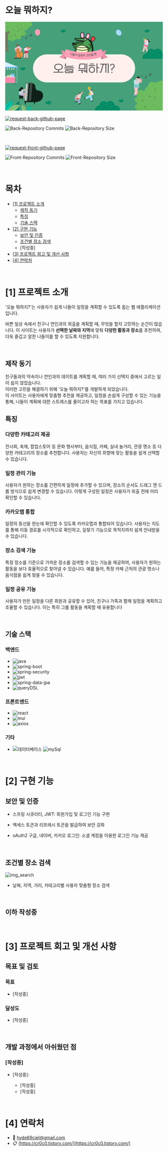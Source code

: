 # 오늘 뭐하지?

<!--프로젝트 대문 이미지-->

![Project Title](/readme/img/banner.jpg)

<!--프로젝트 버튼-->
<!--백엔드 깃허브-->

[![request-back-github-page]][back-github-page-url]

<!-- 백엔드 레포지토리 배지-->

![Back-Repository Commits][back-repository-commit-activity] ![Back-Repository Size][back-repository-size-shield]

<br/>

<!--프론트엔드 깃허브-->

[![request-front-github-page]][front-github-page-url]

<!-- 프론트엔드 레포지토리 배지-->

![Front-Repository Commits][front-repository-commit-activity] ![Front-Repository Size][front-repository-size-shield]

<br />

<!--데모 사이트 배지-->

<!-- [![view-demo-eatingbookscroco]][demo-url-eatingbookscroco] -->

<!--목차-->

# 목차

- [[1] 프로젝트 소개](#1-프로젝트-소개)
  - [제작 동기](#제작-동기)
  - [특징](#특징)
  - [기술 스택](#기술-스택)
- [[2] 구현 기능](#2-구현-기능)
  - [보안 및 인증](#보안-및-인증)
  - [조건별 장소 검색](#조건별-장소-검색)
  - [작성중]
- [[3] 프로젝트 회고 및 개선 사항](#3-프로젝트-회고-및-개선-사항)
- [[4] 연락처](#4-연락처)

<br/>

# [1] 프로젝트 소개

'오늘 뭐하지?'는 사용자가 쉽게 나들이 일정을 계획할 수 있도록 돕는 웹 애플리케이션입니다.

바쁜 일상 속에서 친구나 연인과의 외출을 계획할 때, 무엇을 할지 고민하는 순간이 많습니다. 이 사이트는 사용자가 **선택한 날짜와 지역**에 맞춰 **다양한 활동과 장소**를 추천하여, 더욱 즐겁고 알찬 나들이를 할 수 있도록 지원합니다.

<br/>

## 제작 동기

친구들과의 약속이나 연인과의 데이트를 계획할 때, 여러 가지 선택지 중에서 고르는 일이 쉽지 않았습니다.
<br/>
이러한 고민을 해결하기 위해 '오늘 뭐하지?'를 개발하게 되었습니다.
<br/>
이 사이트는 사용자에게 맞춤형 추천을 제공하고, 일정을 손쉽게 구성할 수 있는 기능을 통해, 나들이 계획에 대한 스트레스를 줄이고자 하는 목표를 가지고 있습니다.

## 특징

### 다양한 카테고리 제공

전시회, 축제, 팝업스토어 등 문화 행사부터, 음식점, 카페, 실내 놀거리, 관광 명소 등 다양한 카테고리의 장소를 추천합니다. 사용자는 자신의 취향에 맞는 활동을 쉽게 선택할 수 있습니다.

### 일정 관리 기능

사용자가 원하는 장소를 간편하게 일정에 추가할 수 있으며, 장소의 순서도 드래그 앤 드롭 방식으로 쉽게 변경할 수 있습니다. 이렇게 구성된 일정은 사용자가 외출 전에 미리 확인할 수 있습니다.

### 카카오맵 통합

일정의 동선을 한눈에 확인할 수 있도록 카카오맵과 통합되어 있습니다. 사용자는 지도를 통해 이동 경로를 시각적으로 확인하고, 길찾기 기능으로 목적지까지 쉽게 안내받을 수 있습니다.

### 장소 검색 기능

특정 장소를 기준으로 가까운 장소를 검색할 수 있는 기능을 제공하여, 사용자가 원하는 활동을 보다 효율적으로 찾아낼 수 있습니다. 예를 들어, 특정 카페 근처의 관광 명소나 음식점을 쉽게 찾을 수 있습니다.

### 일정 공유 기능

사용자가 만든 일정을 다른 회원과 공유할 수 있어, 친구나 가족과 함께 일정을 계획하고 조율할 수 있습니다. 이는 특히 그룹 활동을 계획할 때 유용합니다

<br />

## 기술 스택

### 백엔드

- ![java]
- ![spring-boot]
- ![spring-security]
- ![jjwt]
- ![spring-data-jpa]
- ![queryDSL]

### 프론트엔드

- ![react]
- ![mui]
- ![axios]

### 기타

- ![데이터베이스](https://img.shields.io/badge/데이터베이스-8A2BE2) ![mySql]

 <br/>

# [2] 구현 기능

## 보안 및 인증

- 스프링 시큐리티, JWT: 회원가입 및 로그인 기능 구현

- 액세스 토큰과 리프레시 토큰을 발급하여 보안 강화

- oAuth2 구글, 네이버, 카카오 로그인: 소셜 계정을 이용한 로그인 기능 제공

<br />

## 조건별 장소 검색

![img_search](/readme/img/01_search.gif)

- 날짜, 지역, 거리, 카테고리별 사용자 맞춤형 장소 검색

<br />

## 이하 작성중

<br />

# [3] 프로젝트 회고 및 개선 사항

## 목표 및 검토

### 목표

- [작성중]

### 달성도

- [작성중]

<br />

## 개발 과정에서 아쉬웠던 점

### [작성중]

- [작성중]:

  - [작성중]
  - [작성중]

<br />

# [4] 연락처

- 📧 hyde69ciel@gmail.com
- 📋 [https://cr0c0.tistory.com/](https://cr0c0.tistory.com/)

<!--Url for Badges-->

<!-- 프론트엔드 레포지토리 정보 배지 -->

[front-repository-size-shield]: https://img.shields.io/github/repo-size/cr0c0-d/onulmohaji_f?labelColor=D8D8D8&color=BE81F7
[front-repository-commit-activity]: https://img.shields.io/github/commit-activity/t/cr0c0-d/onulmohaji_f

<!-- 백엔드 레포지토리 정보 배지 -->

[back-repository-size-shield]: https://img.shields.io/github/repo-size/cr0c0-d/onulmohaji?labelColor=D8D8D8&color=BE81F7
[back-repository-commit-activity]: https://img.shields.io/github/commit-activity/t/cr0c0-d/onulmohaji

<!-- 데모 사이트 -->

[readme-eng-shield]: https://img.shields.io/badge/-readme%20in%20english-2E2E2E?style=for-the-badge
[view-demo-shield]: https://img.shields.io/badge/-%F0%9F%98%8E%20view%20demo-F3F781?style=for-the-badge
[view-demo-url]: https://cr0c0-d.github.io
[report-bug-shield]: https://img.shields.io/badge/-%F0%9F%90%9E%20report%20bug-F5A9A9?style=for-the-badge
[report-bug-url]: https://github.com/cr0c0-d/onulmohaji_f/issues
[view-demo-eatingbookscroco]: https://img.shields.io/badge/%F0%9F%92%BB%20%EB%8D%B0%EB%AA%A8%20%EC%82%AC%EC%9D%B4%ED%8A%B8%20%EB%B3%B4%EB%9F%AC%EA%B0%80%EA%B8%B0-skyblue?style=for-the-badge
[demo-url-eatingbookscroco]: https://eatingbooks.dandycr0c0.site/search

<!--Url for Buttons-->

[request-front-github-page]: https://img.shields.io/badge/%F0%9F%93%83%20%ED%94%84%EB%A1%A0%ED%8A%B8%EC%97%94%EB%93%9C%20GitHub%20%ED%8E%98%EC%9D%B4%EC%A7%80-A9D0F5?style=for-the-badge
[request-back-github-page]: https://img.shields.io/badge/%F0%9F%93%83%20%EB%B0%B1%EC%97%94%EB%93%9C%20GitHub%20%ED%8E%98%EC%9D%B4%EC%A7%80-D6C7ED?style=for-the-badge
[front-github-page-url]: https://github.com/cr0c0-d/onulmohaji_f
[back-github-page-url]: https://github.com/cr0c0-d/onulmohaji

<!-- 기술 스택 배지 -->
<!-- 백엔드 -->

[java]: https://img.shields.io/badge/Java-17-blue
[spring-boot]: https://img.shields.io/badge/Spring%20Boot-3.0.2-blue
[spring-security]: https://img.shields.io/badge/Spring%20Security-6.0.1-blue
[jjwt]: https://img.shields.io/badge/JJWT-0.9.1-blue
[spring-data-jpa]: https://img.shields.io/badge/Spring%20Data%20JPA-3.0.2-blue
[queryDSL]: https://img.shields.io/badge/QueryDSL-5.0.0-blue

<!-- 프론트엔드 -->

[react]: https://img.shields.io/badge/React-18.2.0-blue
[mui]: https://img.shields.io/badge/MUI-5.15.16-blue
[axios]: https://img.shields.io/badge/Axios-1.6.7-blue

<!-- 기타 -->

[mySql]: https://img.shields.io/badge/MySQL-8.0-blue
[heroku]: https://img.shields.io/badge/Heroku-4F4F4F?logo=Heroku
[aws]: https://img.shields.io/badge/AWS%20Elastic%20Beanstalk-4F4F4F?logo=amazonaws

<!--URLS-->

[license-url]: LICENSE.md
[contribution-url]: CONTRIBUTION.md
[readme-eng-url]: ../README.md
